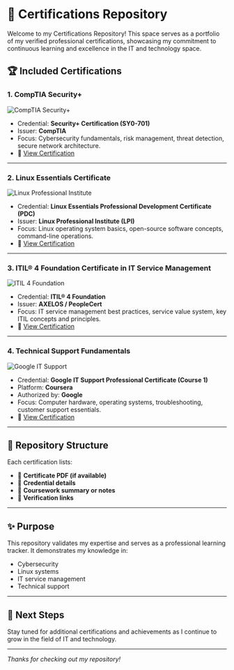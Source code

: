 # 📜 Certifications Repository

Welcome to my Certifications Repository! This space serves as a portfolio of my verified professional certifications, showcasing my commitment to continuous learning and excellence in the IT and technology space.

## 🏆 Included Certifications

### 1. **CompTIA Security+**
![CompTIA Security+](https://img.shields.io/badge/CompTIA-Security%2B-red?style=for-the-badge&logo=CompTIA)
- Credential: **Security+ Certification (SY0-701)**
- Issuer: **CompTIA**
- Focus: Cybersecurity fundamentals, risk management, threat detection, secure network architecture.
- 🔗 [View Certification](https://www.credly.com/badges/fe25aa62-9e86-4b05-8b52-092333da9227/public_url)

---

### 2. **Linux Essentials Certificate**
![Linux Professional Institute](https://img.shields.io/badge/LPI-Linux%20Essentials-blue?style=for-the-badge&logo=linux)
- Credential: **Linux Essentials Professional Development Certificate (PDC)**
- Issuer: **Linux Professional Institute (LPI)**
- Focus: Linux operating system basics, open-source software concepts, command-line operations.
- 🔗 [View Certification](https://www.credly.com/badges/9daece2f-6fe4-41d9-b7a5-16b70085dc1f/public_url)

---

### 3. **ITIL® 4 Foundation Certificate in IT Service Management**
![ITIL 4 Foundation](https://img.shields.io/badge/ITIL-4%20Foundation-purple?style=for-the-badge&logo=skillshare)
- Credential: **ITIL® 4 Foundation**
- Issuer: **AXELOS / PeopleCert**
- Focus: IT service management best practices, service value system, key ITIL concepts and principles.
- 🔗 [View Certification](/Certifications/ITIL%20Foundation.pdf)

---

### 4. **Technical Support Fundamentals**
![Google IT Support](https://img.shields.io/badge/Google-IT%20Support-green?style=for-the-badge&logo=google)
- Credential: **Google IT Support Professional Certificate (Course 1)**
- Platform: **Coursera**
- Authorized by: **Google**
- Focus: Computer hardware, operating systems, troubleshooting, customer support essentials.
- 🔗 [View Certification](https://www.coursera.org/account/accomplishments/certificate/2QKJ9V3BKN63)

---

## 📂 Repository Structure

Each certification lists:
- 📄 **Certificate PDF (if available)**
- 📘 **Credential details**
- 📑 **Coursework summary or notes**
- 🔗 **Verification links**

---

## ✨ Purpose

This repository validates my expertise and serves as a professional learning tracker. It demonstrates my knowledge in:
- Cybersecurity
- Linux systems
- IT service management
- Technical support

---

## 🧭 Next Steps

Stay tuned for additional certifications and achievements as I continue to grow in the field of IT and technology.

---

_Thanks for checking out my repository!_
